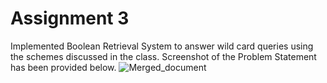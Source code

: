 # Assignment 3
Implemented Boolean Retrieval System to answer wild card queries using the schemes discussed in the class. Screenshot of the Problem Statement has been provided below.
![Merged_document](https://user-images.githubusercontent.com/41446517/101985583-fa861780-3cae-11eb-99f5-1a2d005e8a4a.jpg)
